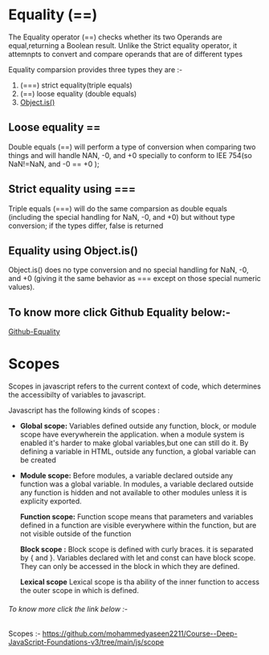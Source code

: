 # Equality (==)

The Equality operator (==) checks whether its two Operands are equal,returning a Boolean result. Unlike the Strict equality operator, it attemnpts to convert and compare operands that are of different types

Equality comparsion provides three types they are :-

1. (===) strict equality(triple equals)
1. (==) loose equality (double equals)
1. <u> Object.is()</u>

## Loose equality ==

Double equals (==) will perform a type of conversion when comparing two things and will handle NAN, -0, and +0 specially to conform to IEE 754(so NaN!=NaN, and -0 == +0 );

## Strict equality using ===

Triple equals (===) will do the same comparsion as double equals (including the special handling for NaN, -0, and +0) but without type conversion; if the types differ, false is returned

## Equality using Object.is()

Object.is() does no type conversion and no special handling for NaN, -0, and +0 (giving it the same behavior as === except on those special numeric values).

## To know more click Github Equality below:-

[Github-Equality](https://github.com/mohammedyaseen2211/Course--Deep-JavaScript-Foundations-v3/tree/main/js/Equality)

# Scopes

Scopes in javascript refers to the current context of code, which determines the accessibilty of variables to javascript.

Javascript has the following kinds of scopes :

- <b>Global scope:</b> Variables defined outside any function, block, or module scope have everywherein the application.
  <space>
  when a module system is enabled it's harder to make global variables,but one can still do it. By defining a variable in HTML, outside any function, a global variable can be created

- <b>Module scope:</b> Before modules, a variable declared outside any function was a global variable. In modules, a variable declared outside any function is hidden and not available to other modules unless it is explicity exported.

  <b>Function scope:</b> Function scope means that parameters and variables defined in a function are visible everywhere within the function, but are not visible outside of the function

  <b>Block scope :</b> Block scope is defined with curly braces. it is separated by { and }.
  <space>
  Variables declared with let and const can have block scope. They can only be accessed in the block in which they are defined.

    <b>Lexical scope</b>
  Lexical scope is tha ability of the inner function to access the outer scope in which is defined.

###### To know more click the link below :-
Scopes :- https://github.com/mohammedyaseen2211/Course--Deep-JavaScript-Foundations-v3/tree/main/js/scope 
